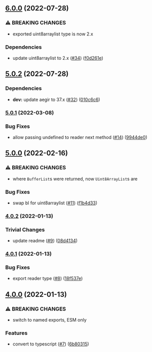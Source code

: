 ## [6.0.0](https://github.com/alanshaw/it-reader/compare/v5.0.2...v6.0.0) (2022-07-28)


### ⚠ BREAKING CHANGES

* exported uint8arraylist type is now 2.x

### Dependencies

* update uint8arraylist to 2.x ([#34](https://github.com/alanshaw/it-reader/issues/34)) ([f0d261e](https://github.com/alanshaw/it-reader/commit/f0d261e5272987ca3c3d0b036ec5e05c814f138a))

## [5.0.2](https://github.com/alanshaw/it-reader/compare/v5.0.1...v5.0.2) (2022-07-28)


### Dependencies

* **dev:** update aegir to 37.x ([#32](https://github.com/alanshaw/it-reader/issues/32)) ([010c6c6](https://github.com/alanshaw/it-reader/commit/010c6c698186436f79d025c5156197e93f804806))

### [5.0.1](https://github.com/alanshaw/it-reader/compare/v5.0.0...v5.0.1) (2022-03-08)


### Bug Fixes

* allow passing undefined to reader next method ([#14](https://github.com/alanshaw/it-reader/issues/14)) ([9944de0](https://github.com/alanshaw/it-reader/commit/9944de07a792686e53d95965b98f129c61b5323f))

## [5.0.0](https://github.com/alanshaw/it-reader/compare/v4.0.2...v5.0.0) (2022-02-16)


### ⚠ BREAKING CHANGES

* where `BufferList`s were returned, now `Uint8ArrayList`s are

### Bug Fixes

* swap bl for uint8arraylist ([#11](https://github.com/alanshaw/it-reader/issues/11)) ([f1b4d33](https://github.com/alanshaw/it-reader/commit/f1b4d3346c50c84b747ba4286d3446114c52abad))

### [4.0.2](https://github.com/alanshaw/it-reader/compare/v4.0.1...v4.0.2) (2022-01-13)


### Trivial Changes

* update readme ([#9](https://github.com/alanshaw/it-reader/issues/9)) ([08d4134](https://github.com/alanshaw/it-reader/commit/08d4134303bd9121d1a113baf02f33b447496d5d))

### [4.0.1](https://github.com/alanshaw/it-reader/compare/v4.0.0...v4.0.1) (2022-01-13)


### Bug Fixes

* export reader type ([#8](https://github.com/alanshaw/it-reader/issues/8)) ([18f537e](https://github.com/alanshaw/it-reader/commit/18f537ee03ce73f3fd953be51b7f67448a45665c))

## [4.0.0](https://github.com/alanshaw/it-reader/compare/v3.0.0...v4.0.0) (2022-01-13)


### ⚠ BREAKING CHANGES

* switch to named exports, ESM only

### Features

* convert to typescript ([#7](https://github.com/alanshaw/it-reader/issues/7)) ([6b80315](https://github.com/alanshaw/it-reader/commit/6b8031599732eefceb0f4540043ff0e5b0b0055d))
